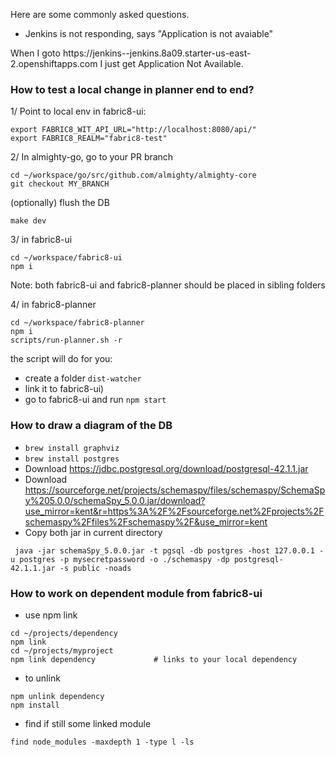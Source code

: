 Here are some commonly asked questions.

* Jenkins is not responding, says "Application is not avaiable"

When I goto https://jenkins-<username>-jenkins.8a09.starter-us-east-2.openshiftapps.com I just get Application Not Available. 

### How to test a local change in planner end to end?

1/ Point to local env in fabric8-ui: 
```
export FABRIC8_WIT_API_URL="http://localhost:8080/api/"
export FABRIC8_REALM="fabric8-test"
```

2/ In almighty-go, go to your PR branch
```
cd ~/workspace/go/src/github.com/almighty/almighty-core
git checkout MY_BRANCH
```
(optionally) flush the DB
```
make dev
```

3/ in fabric8-ui
```
cd ~/workspace/fabric8-ui
npm i
```
Note: both fabric8-ui and fabric8-planner should be placed in sibling folders

4/ in fabric8-planner
```
cd ~/workspace/fabric8-planner
npm i
scripts/run-planner.sh -r
```
the script will do for you:
* create a folder `dist-watcher` 
* link it to fabric8-ui)
* go to fabric8-ui and  run `npm start`

### How to draw a diagram of the DB
* `brew install graphviz`
* `brew install postgres`
* Download https://jdbc.postgresql.org/download/postgresql-42.1.1.jar
* Download https://sourceforge.net/projects/schemaspy/files/schemaspy/SchemaSpy%205.0.0/schemaSpy_5.0.0.jar/download?use_mirror=kent&r=https%3A%2F%2Fsourceforge.net%2Fprojects%2Fschemaspy%2Ffiles%2Fschemaspy%2F&use_mirror=kent 
* Copy both jar in current directory
```
 java -jar schemaSpy_5.0.0.jar -t pgsql -db postgres -host 127.0.0.1 -u postgres -p mysecretpassword -o ./schemaspy -dp postgresql-42.1.1.jar -s public -noads
```

### How to work on dependent module from fabric8-ui 
* use npm link
```
cd ~/projects/dependency 
npm link                 
cd ~/projects/myproject
npm link dependency             # links to your local dependency
```
* to unlink
```
npm unlink dependency
npm install
```

* find if still some linked module
```
find node_modules -maxdepth 1 -type l -ls
```